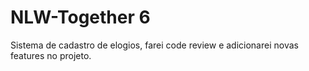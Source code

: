 # NLW-Together 6
Sistema de cadastro de elogios, farei code review e adicionarei novas features no projeto.
